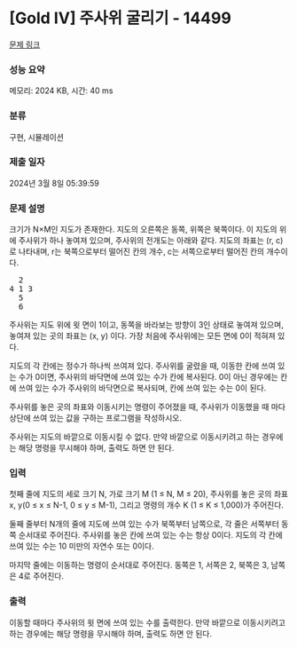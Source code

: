 # [Gold IV] 주사위 굴리기 - 14499 

[문제 링크](https://www.acmicpc.net/problem/14499) 

### 성능 요약

메모리: 2024 KB, 시간: 40 ms

### 분류

구현, 시뮬레이션

### 제출 일자

2024년 3월 8일 05:39:59

### 문제 설명

<p>크기가 N×M인 지도가 존재한다. 지도의 오른쪽은 동쪽, 위쪽은 북쪽이다. 이 지도의 위에 주사위가 하나 놓여져 있으며, 주사위의 전개도는 아래와 같다. 지도의 좌표는 (r, c)로 나타내며, r는 북쪽으로부터 떨어진 칸의 개수, c는 서쪽으로부터 떨어진 칸의 개수이다. </p>

<pre>  2
4 1 3
  5
  6</pre>

<p>주사위는 지도 위에 윗 면이 1이고, 동쪽을 바라보는 방향이 3인 상태로 놓여져 있으며, 놓여져 있는 곳의 좌표는 (x, y) 이다. 가장 처음에 주사위에는 모든 면에 0이 적혀져 있다.</p>

<p>지도의 각 칸에는 정수가 하나씩 쓰여져 있다. 주사위를 굴렸을 때, 이동한 칸에 쓰여 있는 수가 0이면, 주사위의 바닥면에 쓰여 있는 수가 칸에 복사된다. 0이 아닌 경우에는 칸에 쓰여 있는 수가 주사위의 바닥면으로 복사되며, 칸에 쓰여 있는 수는 0이 된다.</p>

<p>주사위를 놓은 곳의 좌표와 이동시키는 명령이 주어졌을 때, 주사위가 이동했을 때 마다 상단에 쓰여 있는 값을 구하는 프로그램을 작성하시오.</p>

<p>주사위는 지도의 바깥으로 이동시킬 수 없다. 만약 바깥으로 이동시키려고 하는 경우에는 해당 명령을 무시해야 하며, 출력도 하면 안 된다.</p>

### 입력 

 <p>첫째 줄에 지도의 세로 크기 N, 가로 크기 M (1 ≤ N, M ≤ 20), 주사위를 놓은 곳의 좌표 x, y(0 ≤ x ≤ N-1, 0 ≤ y ≤ M-1), 그리고 명령의 개수 K (1 ≤ K ≤ 1,000)가 주어진다.</p>

<p>둘째 줄부터 N개의 줄에 지도에 쓰여 있는 수가 북쪽부터 남쪽으로, 각 줄은 서쪽부터 동쪽 순서대로 주어진다. 주사위를 놓은 칸에 쓰여 있는 수는 항상 0이다. 지도의 각 칸에 쓰여 있는 수는 10 미만의 자연수 또는 0이다.</p>

<p>마지막 줄에는 이동하는 명령이 순서대로 주어진다. 동쪽은 1, 서쪽은 2, 북쪽은 3, 남쪽은 4로 주어진다.</p>

### 출력 

 <p>이동할 때마다 주사위의 윗 면에 쓰여 있는 수를 출력한다. 만약 바깥으로 이동시키려고 하는 경우에는 해당 명령을 무시해야 하며, 출력도 하면 안 된다.</p>


